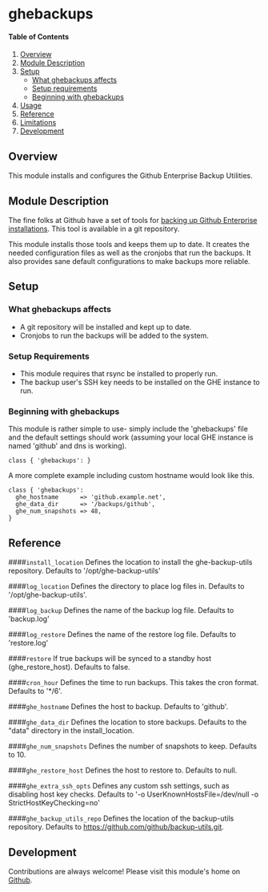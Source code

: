 # ghebackups

#### Table of Contents

1. [Overview](#overview)
2. [Module Description](#module-description)
3. [Setup](#setup)
    * [What ghebackups affects](#what-ghebackups-affects)
    * [Setup requirements](#setup-requirements)
    * [Beginning with ghebackups](#beginning-with-ghebackups)
4. [Usage](#usage)
5. [Reference](#reference)
5. [Limitations](#limitations)
6. [Development](#development)

## Overview

This module installs and configures the Github Enterprise Backup Utilities.

## Module Description

The fine folks at Github have a set of tools for [backing up Github Enterprise
installations](https://github.com/github/backup-utils). This tool is available
in a git repository.

This module installs those tools and keeps them up to date. It creates the
needed configuration files as well as the cronjobs that run the backups. It also
provides sane default configurations to make backups more reliable.

## Setup

### What ghebackups affects

* A git repository will be installed and kept up to date.
* Cronjobs to run the backups will be added to the system.

### Setup Requirements

* This module requires that rsync be installed to properly run.
* The backup user's SSH key needs to be installed on the GHE instance to run.


### Beginning with ghebackups

This module is rather simple to use- simply include the 'ghebackups' file and
the default settings should work (assuming your local GHE instance is named
'github' and dns is working).

```puppet
class { 'ghebackups': }
```

A more complete example including custom hostname would look like this.

```puppet
class { 'ghebackups':
  ghe_hostname      => 'github.example.net',
  ghe_data_dir      => '/backups/github',
  ghe_num_snapshots => 48,
}
```

## Reference

####`install_location`
    Defines the location to install the ghe-backup-utils repository.
    Defaults to '/opt/ghe-backup-utils'

####`log_location`
    Defines the directory to place log files in.
    Defaults to '/opt/ghe-backup-utils'.

####`log_backup`
    Defines the name of the backup log file.
    Defaults to 'backup.log'

####`log_restore`
    Defines the name of the restore log file.
    Defaults to 'restore.log'

####`restore`
    If true backups will be synced to a standby host (ghe_restore_host).
    Defaults to false.

####`cron_hour`
    Defines the time to run backups. This takes the cron format.
    Defaults to '\*/6'.

####`ghe_hostname`
    Defines the host to backup.
    Defaults to 'github'.

####`ghe_data_dir`
    Defines the location to store backups.
    Defaults to the "data" directory in the install_location.

####`ghe_num_snapshots`
    Defines the number of snapshots to keep.
    Defaults to 10.

####`ghe_restore_host`
    Defines the host to restore to.
    Defaults to null.

####`ghe_extra_ssh_opts`
    Defines any custom ssh settings, such as disabling host key checks.
    Defaults to '-o UserKnownHostsFile=/dev/null -o StrictHostKeyChecking=no'

####`ghe_backup_utils_repo`
    Defines the location of the backup-utils repository.
    Defaults to https://github.com/github/backup-utils.git.


## Development

Contributions are always welcome! Please visit this module's home on
[Github](https://github.com/tedivm/puppet-ghebackups).
